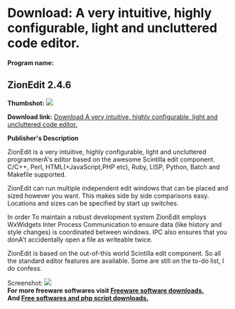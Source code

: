 # Download: A very intuitive, highly configurable, light and uncluttered code editor.

**Program name:**

## ZionEdit 2.4.6

  
**Thumbshot:** ![](http://www.freewarefiles.com/screenshot/zioneditor_md.gif)   
  
**Download link:** [Download A very intuitive, highly configurable, light and uncluttered code editor.](http://freesoftwares.boysofts.com/ZionEdit_program_23996.html)  
  


**Publisher's Description**  
  


ZionEdit is a very intuitive, highly configurable, light and uncluttered programmerA's editor based on the awesome Scintilla edit component. C/C++, Perl, HTML(+JavaScript,PHP etc), Ruby, LISP, Python, Batch and Makefile supported. 

ZionEdit can run multiple independent edit windows that can be placed and sized however you want. This makes side by side comparisons easy. Locations and sizes can be specified by start up switches.

In order To maintain a robust development system ZionEdit employs WxWidgets Inter Process Communication to ensure data (like history and style changes) is coordinated between windows. IPC also ensures that you donA't accidentally open a file as writeable twice.

ZionEdit is based on the out-of-this world Scintilla edit component. So all the standard editor features are available. Some are still on the to-do list, I do confess. 

  
  
Screenshot: ![](http://www.freewarefiles.com/screenshot/zioneditor.gif)   
**For more freeware softwares visit [Freeware software downloads.](http://freesoftwares.boysofts.com/)**   
**And [Free softwares and php script downloads.](http://www.boysofts.com/)**
